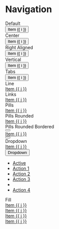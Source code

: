 # Navigation

<div class="card card-bordered mb-5" id="default">
  <div class="card-header">
    Default
  </div>
  <div class="card-body overflow-x-auto relative">
    <div class="nav">
      <button type="button" v-for="i in 4" :key="i" class="nav-item"
        :class="[i === 1 ? 'active' : '', {disabled: i === 4} ]" :disabled="i === 4">
        Item {{ i }}
      </button>
    </div>
  </div>
</div>

<div class="card card-bordered mb-5" id="center">
  <div class="card-header">
    Center
  </div>
  <div class="card-body overflow-x-auto relative">
    <div class="nav nav-center">
      <button type="button" v-for="i in 4" :key="i" class="nav-item"
        :class="[i === 1 ? 'active' : '', {disabled: i === 4} ]" :disabled="i === 4">
        Item {{ i }}
      </button>
    </div>
  </div>
</div>

<div class="card card-bordered mb-5" id="right">
  <div class="card-header">
    Right Aligned
  </div>
  <div class="card-body overflow-x-auto relative">
    <div class="nav nav-right">
      <button type="button" v-for="i in 4" :key="i" class="nav-item"
        :class="[i === 1 ? 'active' : '', {disabled: i === 4} ]" :disabled="i === 4">
        Item {{ i }}
      </button>
    </div>
  </div>
</div>

<div class="card card-bordered mb-5" id='vertical'>
  <div class="card-header">
    Vertical
  </div>
  <div class="card-body overflow-x-auto relative">
    <div class="nav nav-vertical nav-left">
      <button type="button" v-for="i in 4" :key="i" class="nav-item"
        :class="[i === 1 ? 'active' : '', {disabled: i === 4} ]" :disabled="i === 4">
        Item {{ i }}
      </button>
    </div>
  </div>
</div>

<div class="card card-bordered mb-5" id="tabs">
  <div class="card-header">
    Tabs
  </div>
  <div class="card-body overflow-x-auto relative">
    <div class="nav nav-tabs">
      <button type="button" v-for="i in 4" :key="i" class="nav-item"
        :class="[i === 1 ? 'active' : '', {disabled: i === 4} ]" :disabled="i === 4">
        Item {{ i }}
      </button>
    </div>
  </div>
</div>

<div class="card card-bordered mb-5" id="line">
  <div class="card-header">
    Line
  </div>
  <div class="card-body overflow-x-auto relative">
    <div class="nav nav-tabs-alt">
      <a href="javascript:void(0);" v-for="i in 4" :key="i" class="nav-item"
        :class="[i === 1 ? 'active' : '', {disabled: i === 4} ]" :disabled="i === 4">
        Item {{ i }}
      </a>
    </div>
  </div>
</div>

<div class="card card-bordered mb-5" id="links">
  <div class="card-header">
    Links
  </div>
  <div class="card-body overflow-x-auto relative">
    <div class="nav nav-links">
      <a href="javascript:void(0);" v-for="i in 4" :key="i" class="nav-item"
        :class="[i === 1 ? 'active' : '', {disabled: i === 4} ]" :disabled="i === 4">
        Item {{ i }}
      </a>
    </div>
  </div>
</div>

<div class="card card-bordered mb-5" id="pills">
  <div class="card-header">
    Pills
  </div>
  <div class="card-body overflow-x-auto relative">
    <div class="nav nav-pills">
      <a href="javascript:void(0);" v-for="i in 4" :key="i" class="nav-item"
        :class="[i === 1 ? 'active' : '', {disabled: i === 4} ]" :disabled="i === 4">
        Item {{ i }}
      </a>
    </div>
  </div>
</div>

<div class="card card-bordered mb-5" id="rounded">
  <div class="card-header">
    Pills Rounded
  </div>
  <div class="card-body overflow-x-auto relative">
    <div class="nav nav-pills nav-pills-rounded">
      <a href="javascript:void(0);" v-for="i in 4" :key="i" class="nav-item"
        :class="[i === 1 ? 'active' : '', {disabled: i === 4} ]" :disabled="i === 4">
        Item {{ i }}
      </a>
    </div>
  </div>
</div>

<div class="card card-bordered mb-5" id="bordered">
  <div class="card-header">
    Pills Rounded Bordered
  </div>
  <div class="card-body overflow-x-auto relative">
    <div class="flex gap-4">
      <button class="btn btn-default btn-icon">
        <svg xmlns="http://www.w3.org/2000/svg" class="h-6 w-6" fill="none" viewBox="0 0 24 24"
          stroke="currentColor" stroke-width="2">
          <path stroke-linecap="round" stroke-linejoin="round" d="M15 19l-7-7 7-7" />
        </svg>
      </button>
      <div class="nav nav-pills nav-pills-rounded nav-border flex-grow">
        <a href="javascript:void(0);" v-for="i in 4" :key="i" class="nav-item"
          :class="[i === 1 ? 'active' : '', {disabled: i === 4} ]" :disabled="i === 4">
          Item {{ i }}
        </a>
      </div>
      <button class="btn btn-default btn-icon">
        <svg xmlns="http://www.w3.org/2000/svg" class="h-6 w-6" fill="none" viewBox="0 0 24 24"
          stroke="currentColor" stroke-width="2">
          <path stroke-linecap="round" stroke-linejoin="round" d="M9 5l7 7-7 7" />
        </svg>
      </button>
    </div>
  </div>
</div>

<div class="card card-bordered mb-5" id="dropdown">
  <div class="card-header">
    Dropdown
  </div>
  <div class="card-body overflow-x-auto relative">
    <div class="nav nav-pills">
      <a href="javascript:void(0);" v-for="i in 4" :key="i" class="nav-item"
        :class="[i === 1 ? 'active' : '', {disabled: i === 4} ]" :disabled="i === 4">
        Item {{ i }}
      </a>
      <div class="dropdown dropdown-hover group">
        <button class="nav-item dropdown-activator">Dropdown</button>
        <ul class="dropdown-menu dropdown-menu-right group-hover:block">
          <li><a href="javascript:void(0)" class="dropdown-item active">Active</a></li>
          <li><a href="javascript:void(0)" class="dropdown-item">Action 1</a></li>
          <li><a href="javascript:void(0)" class="dropdown-item">Action 2</a></li>
          <li><a href="javascript:void(0)" class="dropdown-item">Action 3</a></li>
          <li>
            <div class="dropdown-divider"></div>
          </li>
          <li><a href="javascript:void(0)" class="dropdown-item">Action 4</a></li>
        </ul>
      </div>
    </div>
  </div>
</div>

<div class="card card-bordered mb-5" id="fill">
  <div class="card-header">
    Fill
  </div>
  <div class="card-body overflow-x-auto relative gap-4">
    <div class="nav nav-tabs nav-fill">
      <a href="javascript:void(0);" v-for="i in 4" :key="i" class="nav-item"
        :class="[i === 1 ? 'active' : '', {disabled: i === 4} ]" :disabled="i === 4">
        Item {{ i }}
      </a>
    </div>
    <div class="nav nav-tabs-alt nav-fill">
      <a href="javascript:void(0);" v-for="i in 4" :key="i" class="nav-item"
        :class="[i === 1 ? 'active' : '', {disabled: i === 4} ]" :disabled="i === 4">
        Item {{ i }}
      </a>
    </div>
    <div class="nav nav-pills nav-fill">
      <a href="javascript:void(0);" v-for="i in 4" :key="i" class="nav-item"
        :class="[i === 1 ? 'active' : '', {disabled: i === 4} ]" :disabled="i === 4">
        Item {{ i }}
      </a>
    </div>
    <div class="nav nav-pills nav-pills-rounded nav-fill">
      <a href="javascript:void(0);" v-for="i in 4" :key="i" class="nav-item"
        :class="[i === 1 ? 'active' : '', {disabled: i === 4} ]" :disabled="i === 4">
        Item {{ i }}
      </a>
    </div>
  </div>
</div>
